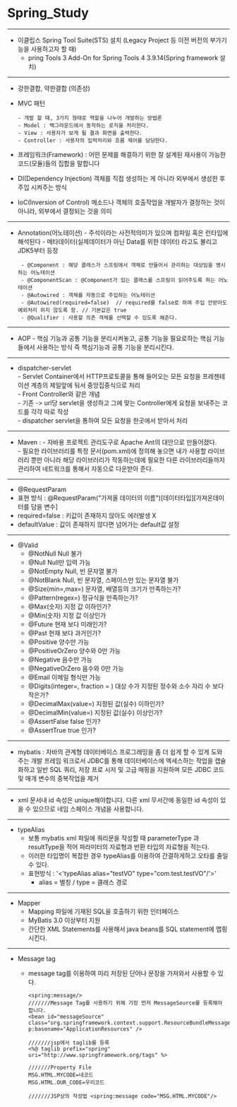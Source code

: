 # Spring_Study
***
- 이클립스 Spring Tool Suite(STS) 설치 (Legacy Project 등 이전 버전의 부가기능을 사용하고자 할 때)
  - pring Tools 3 Add-On for Spring Tools 4 3.9.14(Spring framework 설치)
---

- 강한결합, 약한결합 (의존성)
- MVC 패턴
 
      - 개발 할 때, 3가지 형태로 역할을 나누어 개발하는 방법론
      - Model : 백그라운드에서 동작하는 로직을 처리한다.
      - View : 사용자가 보게 될 결과 화면을 출력한다.
      - Controller : 사용자의 입력처리와 흐름 제어를 담당한다.
- 프레임워크(Framework) : 어떤 문제를 해결하기 위한 잘 설계된 재사용이 가능한 코드(모듈)들의 집합을 말합니다
- DI(Dependency Injection)
      객체를 직접 생성하는 게 아니라 외부에서 생성한 후 주입 시켜주는 방식
- IoC(Inversion of Control)
      메소드나 객체의 호출작업을 개발자가 결정하는 것이 아니라, 외부에서 결정되는 것을 의미

***

- Annotation(어노테이션)
      - 주석이라는 사전적의미가 있으며 컴파일 혹은 런타임에 해석된다
      - 메타데이터(실제데이터가 아닌 Data를 위한 데이터) 라고도 불리고 JDK5부터 등장
      
       - @Component : 해당 클래스가 스프링에서 객체로 만들어서 관리하는 대상임을 명시하는 어노테이션
       - @ComponentScan : @Component가 있는 클래스를 스프링이 읽어주도록 하는 어노테이션
       - @Autowired : 객체를 자동으로 주입하는 어노테이션
       - @Autowired(required=false)  // required를 false로 하여 주입 안받아도 예외처리 하지 않도록 함. // 기본값은 true
       - @Qualifier : 사용할 의존 객체를 선택할 수 있도록 해준다.

***

- AOP
      - 핵심 기능과 공통 기능을 분리시켜놓고, 공통 기능을 필요로하는 핵심 기능들에서 사용하는 방식
      즉 핵심기능과 공통 기능을 분리시킨다.
***

- dispatcher-servlet <br>
      - Servlet Container에서 HTTP프로토콜을 통해 들어오는 모든 요청을 프레젠테이션 계층의 제일앞에 둬서 중앙집중식으로 처리 <br>
            - Front Controller와 같은 개념<br>
            - 기존 -> url당 servlet을 생성하고 그에 맞는 Controller에게 요청을 보내주는 코드를 각각 따로 작성<br>
            - dispatcher servlet을 통하여 모든 요청을 한곳에서 받아서 처리<br>

***

- Maven : - 자바용 프로젝트 관리도구로 Apache Ant의 대안으로 만들어졌다.<br>
          - 필요한 라이브러리를 특정 문서(pom.xml)에 정의해 놓으면 내가 사용할 라이브러리 뿐만 아니라 해당 라이브러리가 작동하는데에 필요한 다른 라이브러리들까지 관리하여 네트워크를             통해서 자동으로 다운받아 준다.
         
***

- @RequestParam
 - 표현 방식 : @RequestParam("가져올 데이터의 이름")[데이터타입][가져온데이터를 담을 변수]
 - required=false : 키값이 존재하지 않아도 에러발생 X
 - defaultValue : 값이 존재하지 않다면 넘어가는 default값 설정

***

- @Valid 
  - @NotNull	Null 불가
  - @Null	Null만 입력 가능
  - @NotEmpty	Null, 빈 문자열 불가
  - @NotBlank	Null, 빈 문자열, 스페이스만 있는 문자열 불가
  - @Size(min=,max=)	문자열, 배열등의 크기가 만족하는가?
  - @Pattern(regex=)	정규식을 만족하는가?
  - @Max(숫자)	지정 값 이하인가?
  - @Min(숫자)	지정 값 이상인가
  - @Future	현재 보다 미래인가?
  - @Past	현재 보다 과거인가?
  - @Positive	양수만 가능
  - @PositiveOrZero	양수와 0만 가능
  - @Negative	음수만 가능
  - @NegativeOrZero	음수와 0만 가능
  - @Email	이메일 형식만 가능
  - @Digits(integer=, fraction = )	대상 수가 지정된 정수와 소수 자리 수 보다 작은가?
  - @DecimalMax(value=) 	지정된 값(실수) 이하인가?
  - @DecimalMin(value=)	지정된 값(실수) 이상인가?
  - @AssertFalse	false 인가?
  - @AssertTrue	true 인가?

***

- mybatis : 자바의 관계형 데이터베이스 프로그래밍을 좀 더 쉽게 할 수 있게 도와 주는 개발 프레임 워크로서 JDBC를 통해 데이터베이스에 엑세스하는 작업을 캡슐화하고 일반 SQL 쿼리, 저장 프로 시저 및 고급 매핑을 지원하며 모든 JDBC 코드 및 매개 변수의 중복작업을 제거 
***
- xml 문서내 id 속성은 unique해야합니다.
다른 xml 무서간에 동일한 id 속성이 있을 수 있으므로
네임 스페이스 개념을 사용합니다.
***
- typeAlias
  - 보통 mybatis xml 파일에 쿼리문을 작성할 때 parameterType 과 resultType을 적어 파라미터의 자료형과 반환 타입의 자료형을 적는다.
  - 이러한 타입명이 복잡한 경우 typeAlias를 이용하여 간결하게하고 오타를 줄일수 있다.
  - 표현방식 : '<'typeAlias alias="testVO" type="com.test.testVO"/'>'
    - alias = 별칭 / type = 클래스 경로
***
- Mapper
  - Mapping 파일에 기재된 SQL을 호출하기 위한 인터페이스
  - MyBatis 3.0 이상부터 지원
  - 간단한 XML Statements를 사용해서 java beans를 SQL statement에 맵핑시킨다.
 
 ***
- Message tag
  - message tag를 이용하여 미리 저장된 단어나 문장을 가져와서 사용할 수 있다.
      
        <spring:message/>
        ///////Message Tag를 사용하기 위해 가장 먼저 MessageSource를 등록해야 합니다.
        <bean id="messageSource" class="org.springframework.context.support.ResourceBundleMessageSource" p:basename="ApplicationResources" />

        ///////jsp에서 taglib를 등록
        <%@ taglib prefix="spring" uri="http://www.springframework.org/tags" %>

        ///////Property File
        MSG.HTML.MYCODE=내코드
        MSG.HTML.OUR_CODE=우리코드

        ///////JSP상의 작성법 <spring:message code="MSG.HTML.MYCODE"/>




